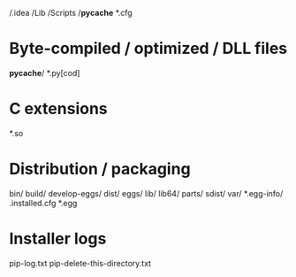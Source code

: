 /.idea
/Lib
/Scripts
/__pycache__
*.cfg

# Byte-compiled / optimized / DLL files
__pycache__/
*.py[cod]

# C extensions
*.so

# Distribution / packaging
bin/
build/
develop-eggs/
dist/
eggs/
lib/
lib64/
parts/
sdist/
var/
*.egg-info/
.installed.cfg
*.egg

# Installer logs
pip-log.txt
pip-delete-this-directory.txt


